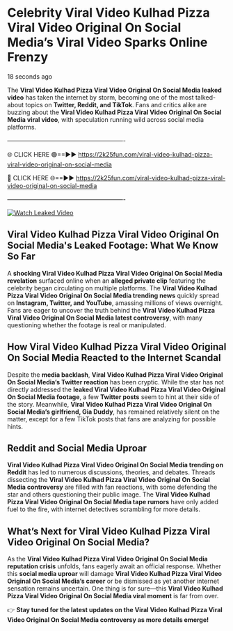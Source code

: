 # Celebrity Viral Video Kulhad Pizza Viral Video Original On Social Media’s Viral Video Sparks Online Frenzy

18 seconds ago

The **Viral Video Kulhad Pizza Viral Video Original On Social Media leaked video** has taken the internet by storm, becoming one of the most talked-about topics on **Twitter, Reddit, and TikTok**. Fans and critics alike are buzzing about the **Viral Video Kulhad Pizza Viral Video Original On Social Media viral video**, with speculation running wild across social media platforms.

———————————————————-

🌐 CLICK HERE 🟢==►► https://2k25fun.com/viral-video-kulhad-pizza-viral-video-original-on-social-media

🔴 CLICK HERE 🌐==►► https://2k25fun.com/viral-video-kulhad-pizza-viral-video-original-on-social-media

———————————————————-

[![Watch Leaked Video](https://miro.medium.com/v2/resize:fit:828/format:webp/1*cilzJN44JGOrTw9NJCrNHA.gif "Watch Leaked Video")](https://2k25fun.com/viral-video-kulhad-pizza-viral-video-original-on-social-media)

## **Viral Video Kulhad Pizza Viral Video Original On Social Media's Leaked Footage: What We Know So Far**  
A **shocking Viral Video Kulhad Pizza Viral Video Original On Social Media revelation** surfaced online when an **alleged private clip** featuring the celebrity began circulating on multiple platforms. The **Viral Video Kulhad Pizza Viral Video Original On Social Media trending news** quickly spread on **Instagram, Twitter, and YouTube**, amassing millions of views overnight. Fans are eager to uncover the truth behind the **Viral Video Kulhad Pizza Viral Video Original On Social Media latest controversy**, with many questioning whether the footage is real or manipulated.  

## **How Viral Video Kulhad Pizza Viral Video Original On Social Media Reacted to the Internet Scandal**  
Despite the **media backlash**, **Viral Video Kulhad Pizza Viral Video Original On Social Media’s Twitter reaction** has been cryptic. While the star has not directly addressed the **leaked Viral Video Kulhad Pizza Viral Video Original On Social Media footage**, a few **Twitter posts** seem to hint at their side of the story. Meanwhile, **Viral Video Kulhad Pizza Viral Video Original On Social Media’s girlfriend, Gia Duddy**, has remained relatively silent on the matter, except for a few TikTok posts that fans are analyzing for possible hints.  

## **Reddit and Social Media Uproar**  
**Viral Video Kulhad Pizza Viral Video Original On Social Media trending on Reddit** has led to numerous discussions, theories, and debates. Threads dissecting the **Viral Video Kulhad Pizza Viral Video Original On Social Media controversy** are filled with fan reactions, with some defending the star and others questioning their public image. The **Viral Video Kulhad Pizza Viral Video Original On Social Media tape rumors** have only added fuel to the fire, with internet detectives scrambling for more details.  

## **What’s Next for Viral Video Kulhad Pizza Viral Video Original On Social Media?**  
As the **Viral Video Kulhad Pizza Viral Video Original On Social Media reputation crisis** unfolds, fans eagerly await an official response. Whether this **social media uproar** will damage **Viral Video Kulhad Pizza Viral Video Original On Social Media’s career** or be dismissed as yet another internet sensation remains uncertain. One thing is for sure—this **Viral Video Kulhad Pizza Viral Video Original On Social Media viral moment** is far from over.  

👉 **Stay tuned for the latest updates on the Viral Video Kulhad Pizza Viral Video Original On Social Media controversy as more details emerge!**  